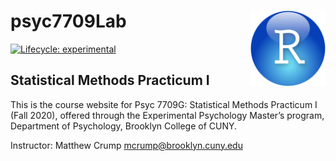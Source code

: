 # psyc7709Lab <a href='https:/crumplab.github.io/psyc7709Lab'><img src='man/figures/logo.png' align="right" height="120.5" /></a>

<!-- badges: start -->
[![Lifecycle: experimental](https://img.shields.io/badge/lifecycle-experimental-orange.svg)](https://www.tidyverse.org/lifecycle/#experimental)
<!-- badges: end -->

## Statistical Methods Practicum I

This is the course website for Psyc 7709G: Statistical Methods Practicum I (Fall 2020), offered through the Experimental Psychology Master’s program, Department of Psychology, Brooklyn College of CUNY.

Instructor: Matthew Crump
[mcrump@brooklyn.cuny.edu](mcrump@brooklyn.cuny.edu)

